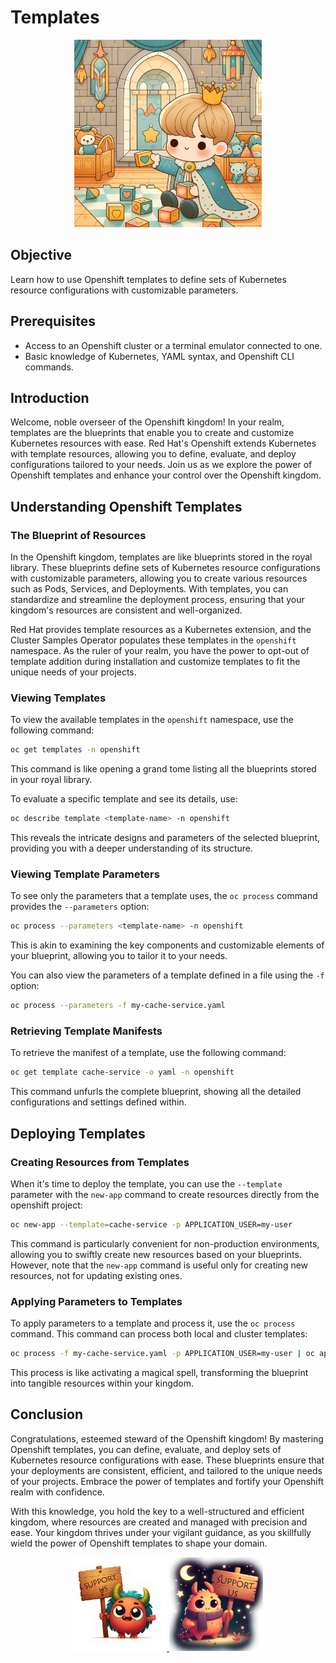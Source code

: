 # Templates

<div style="text-align:center;">
  <img src="https://github.com/Vitrua/images/blob/main/openshift/templates.jpg?raw=true" alt="openshift_templates" width="300" height="300">
</div>

## Objective

Learn how to use Openshift templates to define sets of Kubernetes resource configurations with customizable parameters.

## Prerequisites

- Access to an Openshift cluster or a terminal emulator connected to one.
- Basic knowledge of Kubernetes, YAML syntax, and Openshift CLI commands.

## Introduction

Welcome, noble overseer of the Openshift kingdom! In your realm, templates are the blueprints that enable you to create and customize Kubernetes resources with ease. Red Hat's Openshift extends Kubernetes with template resources, allowing you to define, evaluate, and deploy configurations tailored to your needs. Join us as we explore the power of Openshift templates and enhance your control over the Openshift kingdom.

## Understanding Openshift Templates

### The Blueprint of Resources

In the Openshift kingdom, templates are like blueprints stored in the royal library. These blueprints define sets of Kubernetes resource configurations with customizable parameters, allowing you to create various resources such as Pods, Services, and Deployments. With templates, you can standardize and streamline the deployment process, ensuring that your kingdom's resources are consistent and well-organized.

Red Hat provides template resources as a Kubernetes extension, and the Cluster Samples Operator populates these templates in the `openshift` namespace. As the ruler of your realm, you have the power to opt-out of template addition during installation and customize templates to fit the unique needs of your projects.

### Viewing Templates

To view the available templates in the `openshift` namespace, use the following command:

```bash
oc get templates -n openshift
```

This command is like opening a grand tome listing all the blueprints stored in your royal library.

To evaluate a specific template and see its details, use:

```bash
oc describe template <template-name> -n openshift
```

This reveals the intricate designs and parameters of the selected blueprint, providing you with a deeper understanding of its structure.

### Viewing Template Parameters

To see only the parameters that a template uses, the `oc process` command provides the `--parameters` option:

```bash
oc process --parameters <template-name> -n openshift
```

This is akin to examining the key components and customizable elements of your blueprint, allowing you to tailor it to your needs.

You can also view the parameters of a template defined in a file using the `-f` option:

```bash
oc process --parameters -f my-cache-service.yaml
```

### Retrieving Template Manifests

To retrieve the manifest of a template, use the following command:

```bash
oc get template cache-service -o yaml -n openshift
```

This command unfurls the complete blueprint, showing all the detailed configurations and settings defined within.

## Deploying Templates

### Creating Resources from Templates

When it's time to deploy the template, you can use the `--template` parameter with the `new-app` command to create resources directly from the openshift project:

```bash
oc new-app --template=cache-service -p APPLICATION_USER=my-user
```

This command is particularly convenient for non-production environments, allowing you to swiftly create new resources based on your blueprints. However, note that the `new-app` command is useful only for creating new resources, not for updating existing ones.

### Applying Parameters to Templates

To apply parameters to a template and process it, use the `oc process` command. This command can process both local and cluster templates:

```bash
oc process -f my-cache-service.yaml -p APPLICATION_USER=my-user | oc apply -f -
```

This process is like activating a magical spell, transforming the blueprint into tangible resources within your kingdom.

## Conclusion

Congratulations, esteemed steward of the Openshift kingdom! By mastering Openshift templates, you can define, evaluate, and deploy sets of Kubernetes resource configurations with ease. These blueprints ensure that your deployments are consistent, efficient, and tailored to the unique needs of your projects. Embrace the power of templates and fortify your Openshift realm with confidence.

With this knowledge, you hold the key to a well-structured and efficient kingdom, where resources are created and managed with precision and ease. Your kingdom thrives under your vigilant guidance, as you skillfully wield the power of Openshift templates to shape your domain.

<div style="text-align:center;">
  <a href="https://patreon.com/Vitrua">
    <img src="https://github.com/Vitrua/images/blob/main/others/supportmonlight.png?raw=true#only-light" alt="support" width="150" height="150">
    <img src="https://github.com/Vitrua/images/blob/main/others/supportmon.png?raw=true#only-dark" alt="support" width="150" height="150">
  </a>
</div>
